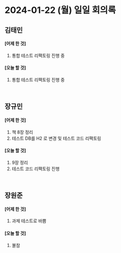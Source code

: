# 2024-01-22 (월) 일일 회의록

## 김태민

#### [어제 한 것]

1. 통합 테스트 리팩토링 진행 중

#### [오늘 할 것]

1. 통합 테스트 리팩토링 진행 중

<br>

## 장규민

#### [어제 한 것]

1. 책 8장 정리
2. 테스트 DB를 H2 로 변경 및 테스트 코드 리팩토링

#### [오늘 할 것]

1. 9장 정리
2. 테스트 코드 리팩토링 진행

<br>

## 장원준

#### [어제 한 것]

1. 과제 테스트로 바쁨

#### [오늘 할 것]

1. 불참
